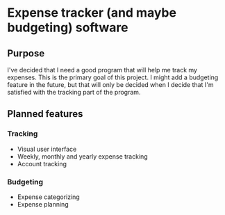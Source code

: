 # Expense tracker (and maybe budgeting) software

## Purpose

I've decided that I need a good program that will help me track my expenses. This is the primary goal of this project.
I might add a budgeting feature in the future, but that will only be decided when I decide that I'm satisfied with the tracking part of the program.

## Planned features

### Tracking
* Visual user interface
* Weekly, monthly and yearly expense tracking
* Account tracking

### Budgeting
* Expense categorizing
* Expense planning